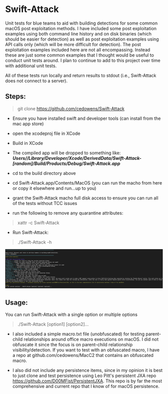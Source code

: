# Swift-Attack
Unit tests for blue teams to aid with building detections for some common macOS post exploitation methods. I have included some post exploitation examples using both command line history and on disk binaries (which should be easier for detection) as well as post exploitation examples using API calls only (which will be more difficult for detection). The post exploitation examples included here are not all encompassing. Instead these are just some common examples that I thought would be useful to conduct unit tests around. I plan to continue to add to this project over time with additional unit tests.

All of these tests run locally and return results to stdout (i.e., Swift-Attack does not connect to a server).

## Steps:
> git clone https://github.com/cedowens/Swift-Attack

- Ensure you have installed swift and developer tools (can install from the mac app store)

- open the xcodeproj file in XCode

- Build in XCode

- The compiled app will be dropped to something like: ***Users/<username>/Library/Developer/Xcode/DerivedData/Swift-Attack-[random]/Build/Products/Debug/Swift-Attack.app***

- cd to the build directory above

- cd Swift-Attack.app/Contents/MacOS (you can run the macho from here or copy it elsewhere and run...up to you)

- grant the Swift-Attack macho full disk access to ensure you can run all of the tests without TCC issues

- run the following to remove any quarantine attributes:

> xattr -c Swift-Attack 

- Run Swift-Attack:

> ./Swift-Attack -h 

![Image](swiftattack.png)

## Usage:

You can run Swift-Attack with a single option or multiple options

> ./Swift-Attack [option1] [option2]...

- I also included a simple macro.txt file (unobfuscated) for testing parent-child relationships around office macro executions on macOS. I did not obfuscate it since the focus is on parent-child relationship visibility/detection. If you want to test with an obfuscated macro, I have a repo at github.com/cedowens/MacC2 that contains an obfuscated macro.

- I also did not include any persistence items, since in my opinion it is best to just clone and test persistence using Leo Pitt's persistent JXA repo https://github.com/D00MFist/PersistentJXA. This repo is by far the most comprehensive and current repo that I know of for macOS persistence.

